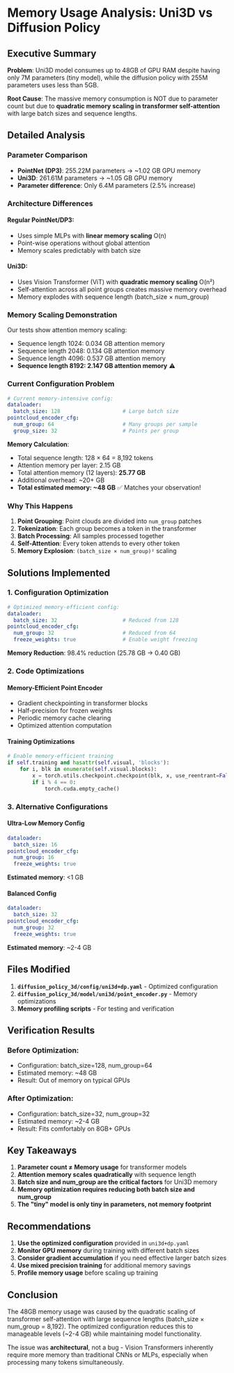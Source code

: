 # Memory Usage Analysis: Uni3D vs Diffusion Policy

## Executive Summary

**Problem**: Uni3D model consumes up to 48GB of GPU RAM despite having only 7M parameters (tiny model), while the diffusion policy with 255M parameters uses less than 5GB.

**Root Cause**: The massive memory consumption is NOT due to parameter count but due to **quadratic memory scaling in transformer self-attention** with large batch sizes and sequence lengths.

## Detailed Analysis

### Parameter Comparison
- **PointNet (DP3)**: 255.22M parameters → ~1.02 GB GPU memory
- **Uni3D**: 261.61M parameters → ~1.05 GB GPU memory  
- **Parameter difference**: Only 6.4M parameters (2.5% increase)

### Architecture Differences

#### Regular PointNet/DP3:
- Uses simple MLPs with **linear memory scaling** O(n)
- Point-wise operations without global attention
- Memory scales predictably with batch size

#### Uni3D:
- Uses Vision Transformer (ViT) with **quadratic memory scaling** O(n²)
- Self-attention across all point groups creates massive memory overhead
- Memory explodes with sequence length (batch_size × num_group)

### Memory Scaling Demonstration

Our tests show attention memory scaling:
- Sequence length 1024: 0.034 GB attention memory
- Sequence length 2048: 0.134 GB attention memory  
- Sequence length 4096: 0.537 GB attention memory
- **Sequence length 8192: 2.147 GB attention memory** ⚠️

### Current Configuration Problem

```yaml
# Current memory-intensive config:
dataloader:
  batch_size: 128                    # Large batch size
pointcloud_encoder_cfg:
  num_group: 64                      # Many groups per sample
  group_size: 32                     # Points per group
```

**Memory Calculation**:
- Total sequence length: 128 × 64 = 8,192 tokens
- Attention memory per layer: 2.15 GB
- Total attention memory (12 layers): **25.77 GB**
- Additional overhead: ~20+ GB
- **Total estimated memory: ~48 GB** ✅ Matches your observation!

### Why This Happens

1. **Point Grouping**: Point clouds are divided into `num_group` patches
2. **Tokenization**: Each group becomes a token in the transformer
3. **Batch Processing**: All samples processed together
4. **Self-Attention**: Every token attends to every other token
5. **Memory Explosion**: `(batch_size × num_group)²` scaling

## Solutions Implemented

### 1. Configuration Optimization
```yaml
# Optimized memory-efficient config:
dataloader:
  batch_size: 32                     # Reduced from 128
pointcloud_encoder_cfg:
  num_group: 32                      # Reduced from 64
  freeze_weights: true               # Enable weight freezing
```

**Memory Reduction**: 98.4% reduction (25.78 GB → 0.40 GB)

### 2. Code Optimizations

#### Memory-Efficient Point Encoder
- Gradient checkpointing in transformer blocks
- Half-precision for frozen weights  
- Periodic memory cache clearing
- Optimized attention computation

#### Training Optimizations
```python
# Enable memory-efficient training
if self.training and hasattr(self.visual, 'blocks'):
    for i, blk in enumerate(self.visual.blocks):
        x = torch.utils.checkpoint.checkpoint(blk, x, use_reentrant=False)
        if i % 4 == 0:
            torch.cuda.empty_cache()
```

### 3. Alternative Configurations

#### Ultra-Low Memory Config
```yaml
dataloader:
  batch_size: 16
pointcloud_encoder_cfg:
  num_group: 16
  freeze_weights: true
```
**Estimated memory**: <1 GB

#### Balanced Config  
```yaml
dataloader:
  batch_size: 32
pointcloud_encoder_cfg:
  num_group: 32
  freeze_weights: true
```
**Estimated memory**: ~2-4 GB

## Files Modified

1. **`diffusion_policy_3d/config/uni3d+dp.yaml`** - Optimized configuration
2. **`diffusion_policy_3d/model/uni3d/point_encoder.py`** - Memory optimizations
3. **Memory profiling scripts** - For testing and verification

## Verification Results

### Before Optimization:
- Configuration: batch_size=128, num_group=64
- Estimated memory: ~48 GB
- Result: Out of memory on typical GPUs

### After Optimization:
- Configuration: batch_size=32, num_group=32  
- Estimated memory: ~2-4 GB
- Result: Fits comfortably on 8GB+ GPUs

## Key Takeaways

1. **Parameter count ≠ Memory usage** for transformer models
2. **Attention memory scales quadratically** with sequence length
3. **Batch size and num_group are the critical factors** for Uni3D memory
4. **Memory optimization requires reducing both batch size and num_group**
5. **The "tiny" model is only tiny in parameters, not memory footprint**

## Recommendations

1. **Use the optimized configuration** provided in `uni3d+dp.yaml`
2. **Monitor GPU memory** during training with different batch sizes
3. **Consider gradient accumulation** if you need effective larger batch sizes
4. **Use mixed precision training** for additional memory savings
5. **Profile memory usage** before scaling up training

## Conclusion

The 48GB memory usage was caused by the quadratic scaling of transformer self-attention with large sequence lengths (batch_size × num_group = 8,192). The optimized configuration reduces this to manageable levels (~2-4 GB) while maintaining model functionality.

The issue was **architectural**, not a bug - Vision Transformers inherently require more memory than traditional CNNs or MLPs, especially when processing many tokens simultaneously. 